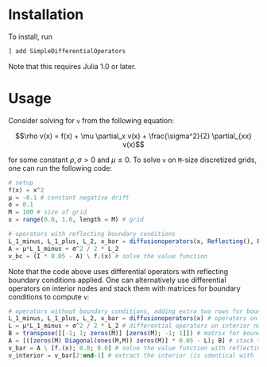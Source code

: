 ﻿Installation
==============

To install, run
```julia
] add SimpleDifferentialOperators
```

Note that this requires Julia 1.0 or later.

Usage
==========
Consider solving for `v` from the following equation:
```math
\rho v(x) = f(x) + \mu \partial_x v(x) + \frac{\sigma^2}{2} \partial_{xx} v(x)
```

for some constant $\rho, \sigma > 0$ and $\mu \leq 0$. To solve `v` on `M`-size discretized grids, one can run the following code:
```julia
# setup 
f(x) = x^2 
μ = -0.1 # constant negative drift
σ = 0.1
M = 100 # size of grid
x = range(0.0, 1.0, length = M) # grid

# operators with reflecting boundary conditions
L_1_minus, L_1_plus, L_2, x_bar = diffusionoperators(x, Reflecting(), Reflecting())
A = μ*L_1_minus + σ^2 / 2 * L_2 
v_bc = (I * 0.05 - A) \ f.(x) # solve the value function
```

Note that the code above uses differential operators with reflecting boundary conditions applied. 
One can alternatively use differential operators on interior nodes and stack them with matrices for boundary conditions to compute `v`:
```julia
# operators without boundary conditions, adding extra two rows for boundary conditions
L_1_minus, L_1_plus, L_2, x_bar = diffusionoperators(x) # operators on interior nodes
L = μ*L_1_minus + σ^2 / 2 * L_2 # differential operators on interior nodes
B = transpose([[-1; 1; zeros(M)] [zeros(M); -1; 1]]) # matrix for boundary conditions
A = [([zeros(M) Diagonal(ones(M,M)) zeros(M)] * 0.05 - L); B] # stack them
v_bar = A \ [f.(x); 0.0; 0.0] # solve the value function with reflecting barrier bc
v_interior = v_bar[2:end-1] # extract the interior (is identical with `v_bc`)
```
